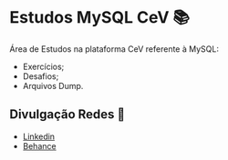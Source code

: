 # Estudos MySQL CeV :books:

Área de Estudos na plataforma CeV referente à MySQL:
 - Exercícios;
 - Desafios;
 - Arquivos Dump.

## Divulgação Redes :newspaper:
 - [Linkedin](https://www.linkedin.com/in/kener-branco/)
 - [Behance](https://www.behance.net/kenerbranco)
